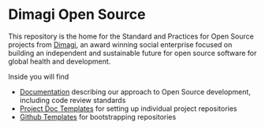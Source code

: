 # Dimagi Open Source

This repository is the home for the Standard and Practices for Open Source projects from [Dimagi](https://www.dimagi.com/), an award winning social enterprise focused on building an independent and sustainable future for open source software for global health and development.

Inside you will find

* [Documentation](./docs) describing our approach to Open Source development, including code review standards
* [Project Doc Templates](./templates) for setting up individual project repositories
* [Github Templates](./.github) for bootstrapping repositories 
